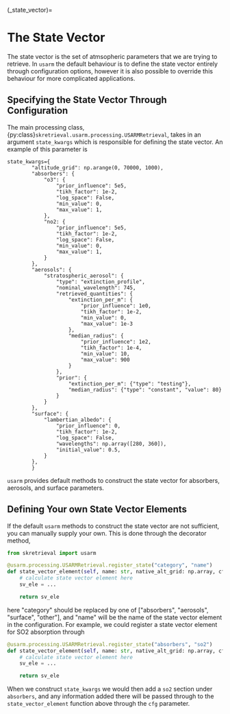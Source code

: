 (_state_vector)=
# The State Vector
The state vector is the set of atmsopheric parameters that we are trying to retrieve.
In `usarm` the default behaviour is to define the state vector entirely through configuration options,
however it is also possible to override this behaviour for more complicated applications.

## Specifying the State Vector Through Configuration
The main processing class, {py:class}`skretrieval.usarm.processing.USARMRetrieval`, takes in an argument
`state_kwargs` which is responsible for defining the state vector.  An example of this parameter is

```
state_kwargs={
        "altitude_grid": np.arange(0, 70000, 1000),
        "absorbers": {
            "o3": {
                "prior_influence": 5e5,
                "tikh_factor": 1e-2,
                "log_space": False,
                "min_value": 0,
                "max_value": 1,
            },
            "no2: {
                "prior_influence": 5e5,
                "tikh_factor": 1e-2,
                "log_space": False,
                "min_value": 0,
                "max_value": 1,
            }
        },
        "aerosols": {
            "stratospheric_aerosol": {
                "type": "extinction_profile",
                "nominal_wavelength": 745,
                "retrieved_quantities": {
                    "extinction_per_m": {
                        "prior_influence": 1e0,
                        "tikh_factor": 1e-2,
                        "min_value": 0,
                        "max_value": 1e-3
                    },
                    "median_radius": {
                        "prior_influence": 1e2,
                        "tikh_factor": 1e-4,
                        "min_value": 10,
                        "max_value": 900
                    }
                },
                "prior": {
                    "extinction_per_m": {"type": "testing"},
                    "median_radius": {"type": "constant", "value": 80}
                }
            }
        },
        "surface": {
            "lambertian_albedo": {
                "prior_influence": 0,
                "tikh_factor": 1e-2,
                "log_space": False,
                "wavelengths": np.array([280, 360]),
                "initial_value": 0.5,
            }
        },
        }
```

`usarm` provides default methods to construct the state vector for absorbers, aerosols, and surface parameters.

## Defining Your own State Vector Elements
If the default `usarm` methods to construct the state vector are not sufficient, you can manually supply your own.
This is done through the decorator method,

```python
from skretrieval import usarm

@usarm.processing.USARMRetrieval.register_state("category", "name")
def state_vector_element(self, name: str, native_alt_grid: np.array, cfg: dict):
    # calculate state vector element here
    sv_ele = ...

    return sv_ele

```

here "category" should be replaced by one of ["absorbers", "aerosols", "surface", "other"], and "name" will be the
name of the state vector element in the configuration.  For example, we could register a state vector element for
SO2 absorption through

```python
@usarm.processing.USARMRetrieval.register_state("absorbers", "so2")
def state_vector_element(self, name: str, native_alt_grid: np.array, cfg: dict):
    # calculate state vector element here
    sv_ele = ...

    return sv_ele

```

When we construct `state_kwargs` we would then add a `so2` section under `absorbers`, and any information added
there will be passed through to the `state_vector_element` function above through the `cfg` parameter.
